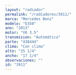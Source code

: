 ```yaml
---
layout: "radiador"
permalink: "/radiadores/3911/"
marca: "Mercedes Benz"
modelo: "E350"
ano: "2013"
motor: "V6 3.5"
transmision: "Automática"
parte: "438444"
clima: "Con clima"
alto: "25 1/4"
ancho: "17 1/4"
observaciones: ""
id: "3911"
---
```


